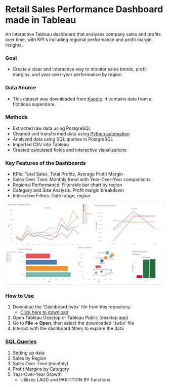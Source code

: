 # Retail Sales Performance Dashboard made in Tableau

An interactive Tableau dashboard that analyzes company sales and profits over time, with KPI's including regional performance and profit margin insights.

### Goal
- Create a clear and interactive way to monitor sales trends, profit margins, and year-over-year performance by region.

### Data Source
- This dataset was downloaded from [Kaggle](https://www.kaggle.com/datasets/vivek468/superstore-dataset-final). It contains data from a fictitious superstore.

### Methods
-  Extracted raw data using PostgreSQL
-  Cleaned and transformed data using [Python automation](scripts/create_subset.py)
-  Analyzed data using SQL queries in PostgreSQL
-  Imported CSV into Tableau
-  Created calculated fields and interactive visualizations

### Key Features of the Dashboards
- KPIs: Total Sales, Total Profits, Average Profit Margin
- Sales Over Time: Monthly trend with Year-Over-Year comparisons
- Regional Performance: Filterable bar chart by region
- Category and Size Analysis: Profit margin breakdown
- Interactive Filters: Date range, region

![Dashboard Overview](tableau/dashboard_screenshots/full_dashboard.PNG)

### How to Use
1. Download the 'Dashboard.twbx' file from this repository:
    - [Click here to download](tableau/Dashboard.twbx)
2. Open Tableau Desctop or Tableau Public (desktop app)
3. Go to **File -> Open**, then select the downloaded '.twbx' file
4. Interact with the dashboard filters to explore the data

### [SQL Queries](sql/superstore.sql)
1. Setting up data
2. Sales by Region
3. Sales Over Time (monthly)
4. Profit Margins by Category
5. Year-Over-Year Growth
    - Utilizes LAG() and PARTITION BY functions


